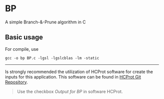 # BP

A simple Branch-&amp;-Prune algorithm in C 

## Basic usage

For compile, use
 
```console
gcc -o bp BP.c -lgsl -lgslcblas -lm -static
```

---

Is strongly recommended the utilization of HCProt software for create the inputs for this application.
This software can be found in [HCProt Git Repository]([https://link](https://github.com/caomem/PDBReader)).

> Use the checkbox *Output for BP* in software HCProt.
